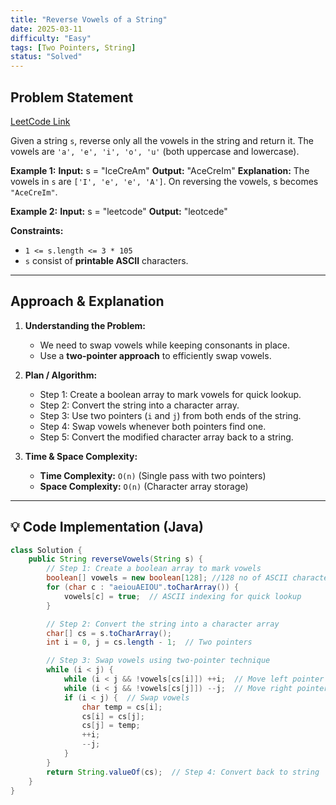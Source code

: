 ```yaml
---
title: "Reverse Vowels of a String"
date: 2025-03-11
difficulty: "Easy"
tags: [Two Pointers, String]
status: "Solved"
---
```

##  Problem Statement  
[LeetCode Link](https://leetcode.com/problems/reverse-vowels-of-a-string/)

Given a string `s`, reverse only all the vowels in the string and return it.   The vowels are `'a', 'e', 'i', 'o', 'u'` (both uppercase and lowercase).  

**Example 1:**
	**Input:** s = "IceCreAm"
	**Output:** "AceCreIm"
	**Explanation:**
	The vowels in `s` are `['I', 'e', 'e', 'A']`. On reversing the vowels, s becomes `"AceCreIm"`.

**Example 2:**
	**Input:** s = "leetcode"
	**Output:** "leotcede"

**Constraints:**
- `1 <= s.length <= 3 * 105`
- `s` consist of **printable ASCII** characters.



---

## Approach & Explanation

1. **Understanding the Problem:**  
   - We need to swap vowels while keeping consonants in place.  
   - Use a **two-pointer approach** to efficiently swap vowels.  

2. **Plan / Algorithm:**  
   - Step 1: Create a boolean array to mark vowels for quick lookup.  
   - Step 2: Convert the string into a character array.  
   - Step 3: Use two pointers (`i` and `j`) from both ends of the string.  
   - Step 4: Swap vowels whenever both pointers find one.  
   - Step 5: Convert the modified character array back to a string.  

3. **Time & Space Complexity:**  
   - **Time Complexity:** `O(n)` (Single pass with two pointers)  
   - **Space Complexity:** `O(n)` (Character array storage)  

---

## 💡 Code Implementation (Java)

```java
class Solution {
    public String reverseVowels(String s) {
        // Step 1: Create a boolean array to mark vowels 
        boolean[] vowels = new boolean[128]; //128 no of ASCII characters
        for (char c : "aeiouAEIOU".toCharArray()) {
            vowels[c] = true;  // ASCII indexing for quick lookup
        }

        // Step 2: Convert the string into a character array
        char[] cs = s.toCharArray();
        int i = 0, j = cs.length - 1;  // Two pointers

        // Step 3: Swap vowels using two-pointer technique
        while (i < j) {
            while (i < j && !vowels[cs[i]]) ++i;  // Move left pointer to a vowel
            while (i < j && !vowels[cs[j]]) --j;  // Move right pointer to a vowel
            if (i < j) {  // Swap vowels
                char temp = cs[i];
                cs[i] = cs[j];
                cs[j] = temp;
                ++i;
                --j;
            }
        }
        return String.valueOf(cs);  // Step 4: Convert back to string
    }
}
